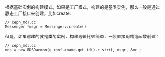 根据基础实例的构建模式，如果是工厂模式，构建的是基类实例，那么一般是通过静态工厂接口来创建，比如create:
```
// ceph_mds.cc
Messenger *msgr = Messenger::create()
```

但是，如果创建的就是类的实例，构建逻辑比较简单，一般直接用构造函数创建：
```
// ceph_mds.cc
mds = new MDSDaemon(g_conf->name.get_id().c_str(), msgr, &mc);
```
